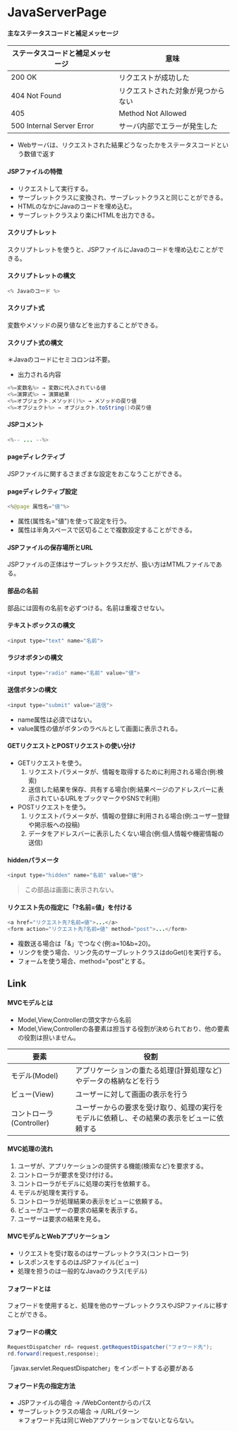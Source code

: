 # JavaServerPage
#### 主なステータスコードと補足メッセージ
ステータスコードと補足メッセージ|意味|
---|---|
200 OK| リクエストが成功した|
404 Not Found|リクエストされた対象が見つからない|
405| Method Not Allowed|リクエスト対象が、使用したリクエストメソッドを許可していない|
500 Internal Server Error|サーバ内部でエラーが発生した|
- Webサーバは、リクエストされた結果どうなったかをステータスコードという数値で返す
#### JSPファイルの特徴
- リクエストして実行する。
- サーブレットクラスに変換され、サーブレットクラスと同じことができる。
- HTMLのなかにJavaのコードを埋め込む。
- サーブレットクラスより楽にHTMLを出力できる。
#### スクリプトレット
スクリプトレットを使うと、JSPファイルにJavaのコードを埋め込むことができる。
#### スクリプトレットの構文
~~~java
<% Javaのコード %>
~~~
#### スクリプト式
変数やメソッドの戻り値などを出力することができる。
#### スクリプト式の構文
＊Javaのコードにセミコロンは不要。
- 出力される内容
~~~java
<%=変数名%> → 変数に代入されている値
<%=演算式%> → 演算結果
<%=オブジェクト.メソッド()%> → メソッドの戻り値
<%=オブジェクト%> → オブジェクト.toString()の戻り値
~~~
#### JSPコメント
~~~java
<%-- ... --%>
~~~
#### pageディレクティブ
JSPファイルに関するさまざまな設定をおこなうことができる。
#### pageディレクティブ設定
~~~java
<%@page 属性名="値"%>
~~~
- 属性(属性名="値")を使って設定を行う。
- 属性は半角スペースで区切ることで複数設定することができる。
#### JSPファイルの保存場所とURL
JSPファイルの正体はサーブレットクラスだが、扱い方はMTMLファイルである。
#### 部品の名前
部品には固有の名前を必ずつける。名前は重複させない。
#### テキストボックスの構文
~~~java
<input type="text" name="名前">
~~~
#### ラジオボタンの構文
~~~java
<input type="radio" name="名前" value="値">
~~~
#### 送信ボタンの構文
~~~java
<input type="submit" value="送信">
~~~
- name属性は必須ではない。
- value属性の値がボタンのラベルとして画面に表示される。
#### GETリクエストとPOSTリクエストの使い分け
- GETリクエストを使う。
	1. リクエストパラメータが、情報を取得するために利用される場合(例:検索)
	1. 送信した結果を保存、共有する場合(例:結果ページのアドレスバーに表示されているURLをブックマークやSNSで利用)
- POSTリクエストを使う。
	1. リクエストパラメータが、情報の登録に利用される場合(例:ユーザー登録や掲示板への投稿)
	1. データをアドレスバーに表示したくない場合(例:個人情報や機密情報の送信)
#### hiddenパラメータ
~~~java
<input type="hidden" name="名前" value="値">
~~~
> この部品は画面に表示されない。
#### リクエスト先の指定に「?名前=値」を付ける
~~~java
<a href="リクエスト先?名前=値">...</a>
<form action="リクエスト先?名前=値" method="post">...</form>
~~~
- 複数送る場合は「&」でつなぐ(例:a=10&b=20)。  
- リンクを使う場合、リンク先のサーブレットクラスはdoGet()を実行する。  
- フォームを使う場合、method="post"とする。
## Link
#### MVCモデルとは
- Model,View,Controllerの頭文字から名前
- Model,View,Controllerの各要素は担当する役割が決められており、他の要素の役割は担いません。

|要素|役割|
|---|---|
|モデル(Model)|アプリケーションの重たる処理(計算処理など)やデータの格納などを行う|
|ビュー(View)|ユーザーに対して画面の表示を行う|
|コントローラ(Controller)|ユーザーからの要求を受け取り、処理の実行をモデルに依頼し、その結果の表示をビューに依頼する|
#### MVC処理の流れ
1. ユーザが、アプリケーションの提供する機能(検索など)を要求する。
1. コントローラが要求を受け付ける。
1. コントローラがモデルに処理の実行を依頼する。
1. モデルが処理を実行する。
1. コントローラが処理結果の表示をビューに依頼する。
1. ビューがユーザーの要求の結果を表示する。
1. ユーザーは要求の結果を見る。
#### MVCモデルとWebアプリケーション
- リクエストを受け取るのはサーブレットクラス(コントローラ)
- レスポンスをするのはJSPファイル(ビュー)
- 処理を担うのは一般的なJavaのクラス(モデル)
#### フォワードとは
フォワードを使用すると、処理を他のサーブレットクラスやJSPファイルに移すことができる。
#### フォワードの構文
~~~java
RequestDispatcher rd= request.getRequestDispatcher("フォワード先");
rd.forward(request,response);
~~~
「javax.servlet.RequestDispatcher」をインポートする必要がある
#### フォワード先の指定方法
- JSPファイルの場合 → /WebContentからのパス
- サーブレットクラスの場合 → /URLパターン  
＊フォワード先は同じWebアプリケーションでないとならない。

